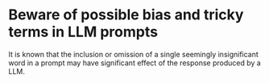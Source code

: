 # Beware of possible bias and tricky terms in LLM prompts

It is known that the inclusion or omission of a single seemingly insignificant word in a prompt may have significant effect of the response produced by a LLM.  